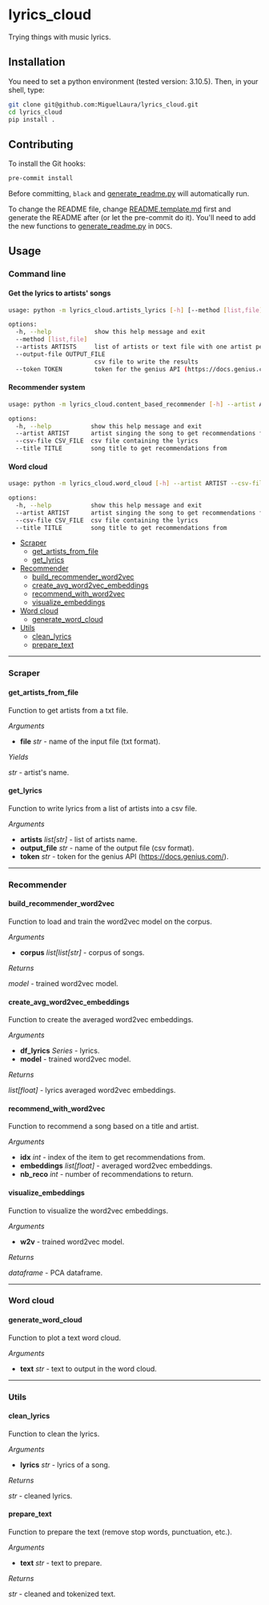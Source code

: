 # lyrics_cloud

Trying things with music lyrics.

## Installation

You need to set a python environment (tested version: 3.10.5). Then, in your shell, type:

 ```bash
 git clone git@github.com:MiguelLaura/lyrics_cloud.git
 cd lyrics_cloud
 pip install .
 ```

## Contributing

To install the Git hooks:
```bash
pre-commit install
```

Before committing, `black` and [generate_readme.py](script/generate_readme.py) will automatically run.

To change the README file, change [README.template.md](README.template.md) first and generate the README after (or let the pre-commit do it). You'll need to add the new functions to [generate_readme.py](script/generate_readme.py) in `DOCS`.

## Usage

### Command line

#### Get the lyrics to artists' songs

```bash
usage: python -m lyrics_cloud.artists_lyrics [-h] [--method [list,file]] --artists ARTISTS --output-file OUTPUT_FILE --token TOKEN

options:
  -h, --help            show this help message and exit
  --method [list,file]
  --artists ARTISTS     list of artists or text file with one artist per line
  --output-file OUTPUT_FILE
                        csv file to write the results
  --token TOKEN         token for the genius API (https://docs.genius.com/)
```

#### Recommender system

```bash
usage: python -m lyrics_cloud.content_based_recommender [-h] --artist ARTIST --csv-file CSV_FILE --title TITLE

options:
  -h, --help           show this help message and exit
  --artist ARTIST      artist singing the song to get recommendations from
  --csv-file CSV_FILE  csv file containing the lyrics
  --title TITLE        song title to get recommendations from
```

#### Word cloud

```bash
usage: python -m lyrics_cloud.word_cloud [-h] --artist ARTIST --csv-file CSV_FILE --title TITLE

options:
  -h, --help           show this help message and exit
  --artist ARTIST      artist singing the song to get recommendations from
  --csv-file CSV_FILE  csv file containing the lyrics
  --title TITLE        song title to get recommendations from
```

* [Scraper](#scraper)
  * [get_artists_from_file](#get_artists_from_file)
  * [get_lyrics](#get_lyrics)
* [Recommender](#recommender)
  * [build_recommender_word2vec](#build_recommender_word2vec)
  * [create_avg_word2vec_embeddings](#create_avg_word2vec_embeddings)
  * [recommend_with_word2vec](#recommend_with_word2vec)
  * [visualize_embeddings](#visualize_embeddings)
* [Word cloud](#word-cloud)
  * [generate_word_cloud](#generate_word_cloud)
* [Utils](#utils)
  * [clean_lyrics](#clean_lyrics)
  * [prepare_text](#prepare_text)

---

### Scraper

#### get_artists_from_file

Function to get artists from a txt file.

*Arguments*

* **file** *str* - name of the input file (txt format).

*Yields*

*str* - artist's name.

#### get_lyrics

Function to write lyrics from a list of artists into a csv file.

*Arguments*

* **artists** *list[str]* - list of artists name.
* **output_file** *str* - name of the output file (csv format).
* **token** *str* - token for the genius API (https://docs.genius.com/).

---

### Recommender

#### build_recommender_word2vec

Function to load and train the word2vec model on the corpus.

*Arguments*

* **corpus** *list[list[str]* - corpus of songs.

*Returns*

*model* - trained word2vec model.

#### create_avg_word2vec_embeddings

Function to create the averaged word2vec embeddings.

*Arguments*

* **df_lyrics** *Series* - lyrics.
* **model** - trained word2vec model.

*Returns*

*list[float]* - lyrics averaged word2vec embeddings.

#### recommend_with_word2vec

Function to recommend a song based on a title and artist.

*Arguments*

* **idx** *int* - index of the item to get recommendations from.
* **embeddings** *list[float]* - averaged word2vec embeddings.
* **nb_reco** *int* - number of recommendations to return.

#### visualize_embeddings

Function to visualize the word2vec embeddings.

*Arguments*

* **w2v** - trained word2vec model.

*Returns*

*dataframe* - PCA dataframe.

---

### Word cloud

#### generate_word_cloud

Function to plot a text word cloud.

*Arguments*

* **text** *str* - text to output in the word cloud.

---

### Utils

#### clean_lyrics

Function to clean the lyrics.

*Arguments*

* **lyrics** *str* - lyrics of a song.

*Returns*

*str* - cleaned lyrics.

#### prepare_text

Function to prepare the text (remove stop words, punctuation, etc.).

*Arguments*

* **text** *str* - text to prepare.

*Returns*

*str* - cleaned and tokenized text.
